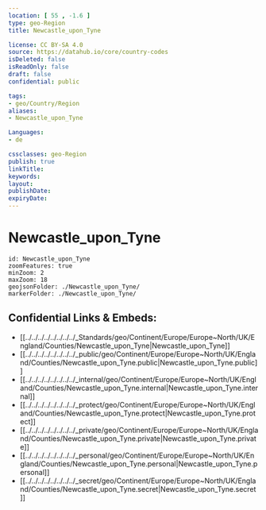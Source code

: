 ```yaml
---
location: [ 55 , -1.6 ] 
type: geo-Region
title: Newcastle_upon_Tyne

license: CC BY-SA 4.0
source: https://datahub.io/core/country-codes
isDeleted: false
isReadOnly: false
draft: false
confidential: public

tags:
- geo/Country/Region
aliases:
- Newcastle_upon_Tyne

Languages:
- de

cssclasses: geo-Region
publish: true
linkTitle: 
keywords: 
layout: 
publishDate: 
expiryDate: 
---
```


# Newcastle_upon_Tyne

```leaflet
id: Newcastle_upon_Tyne
zoomFeatures: true 
minZoom: 2 
maxZoom: 18
geojsonFolder: ./Newcastle_upon_Tyne/
markerFolder: ./Newcastle_upon_Tyne/
```


## Confidential Links & Embeds: 
- [[../../../../../../../../_Standards/geo/Continent/Europe/Europe~North/UK/England/Counties/Newcastle_upon_Tyne|Newcastle_upon_Tyne]] 
- [[../../../../../../../../_public/geo/Continent/Europe/Europe~North/UK/England/Counties/Newcastle_upon_Tyne.public|Newcastle_upon_Tyne.public]] 
- [[../../../../../../../../_internal/geo/Continent/Europe/Europe~North/UK/England/Counties/Newcastle_upon_Tyne.internal|Newcastle_upon_Tyne.internal]] 
- [[../../../../../../../../_protect/geo/Continent/Europe/Europe~North/UK/England/Counties/Newcastle_upon_Tyne.protect|Newcastle_upon_Tyne.protect]] 
- [[../../../../../../../../_private/geo/Continent/Europe/Europe~North/UK/England/Counties/Newcastle_upon_Tyne.private|Newcastle_upon_Tyne.private]] 
- [[../../../../../../../../_personal/geo/Continent/Europe/Europe~North/UK/England/Counties/Newcastle_upon_Tyne.personal|Newcastle_upon_Tyne.personal]] 
- [[../../../../../../../../_secret/geo/Continent/Europe/Europe~North/UK/England/Counties/Newcastle_upon_Tyne.secret|Newcastle_upon_Tyne.secret]] 

